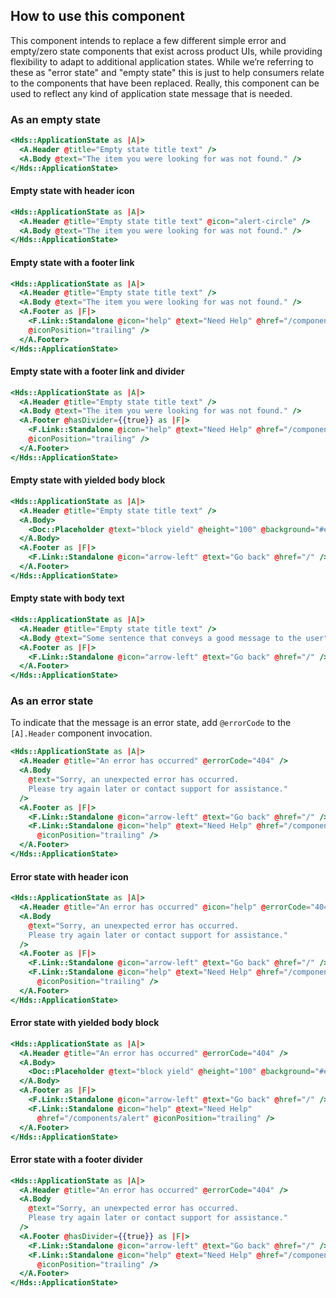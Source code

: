## How to use this component

This component intends to replace a few different simple error and empty/zero state components that exist across product UIs, while providing flexibility to adapt to additional application states. While we’re referring to these as "error state" and "empty state" this is just to help consumers relate to the components that have been replaced. Really, this component can be used to reflect any kind of application state message that is needed.

### As an empty state

```handlebars
<Hds::ApplicationState as |A|>
  <A.Header @title="Empty state title text" />
  <A.Body @text="The item you were looking for was not found." />
</Hds::ApplicationState>
```

#### Empty state with header icon

```handlebars
<Hds::ApplicationState as |A|>
  <A.Header @title="Empty state title text" @icon="alert-circle" />
  <A.Body @text="The item you were looking for was not found." />
</Hds::ApplicationState>
```

#### Empty state with a footer link

```handlebars
<Hds::ApplicationState as |A|>
  <A.Header @title="Empty state title text" />
  <A.Body @text="The item you were looking for was not found." />
  <A.Footer as |F|>
    <F.Link::Standalone @icon="help" @text="Need Help" @href="/components/alert"
    @iconPosition="trailing" />
  </A.Footer>
</Hds::ApplicationState>
```

#### Empty state with a footer link and divider

```handlebars
<Hds::ApplicationState as |A|>
  <A.Header @title="Empty state title text" />
  <A.Body @text="The item you were looking for was not found." />
  <A.Footer @hasDivider={{true}} as |F|>
    <F.Link::Standalone @icon="help" @text="Need Help" @href="/components/alert"
    @iconPosition="trailing" />
  </A.Footer>
</Hds::ApplicationState>
```

#### Empty state with yielded body block

```handlebars
<Hds::ApplicationState as |A|>
  <A.Header @title="Empty state title text" />
  <A.Body>
    <Doc::Placeholder @text="block yield" @height="100" @background="#eee" />
  </A.Body>
  <A.Footer as |F|>
    <F.Link::Standalone @icon="arrow-left" @text="Go back" @href="/" />
  </A.Footer>
</Hds::ApplicationState>
```

#### Empty state with body text

```handlebars
<Hds::ApplicationState as |A|>
  <A.Header @title="Empty state title text" />
  <A.Body @text="Some sentence that conveys a good message to the user" />
  <A.Footer as |F|>
    <F.Link::Standalone @icon="arrow-left" @text="Go back" @href="/" />
  </A.Footer>
</Hds::ApplicationState>
```

### As an error state

To indicate that the message is an error state, add `@errorCode` to the `[A].Header` component invocation.

```handlebars
<Hds::ApplicationState as |A|>
  <A.Header @title="An error has occurred" @errorCode="404" />
  <A.Body
    @text="Sorry, an unexpected error has occurred.
    Please try again later or contact support for assistance."
  />
  <A.Footer as |F|>
    <F.Link::Standalone @icon="arrow-left" @text="Go back" @href="/" />
    <F.Link::Standalone @icon="help" @text="Need Help" @href="/components/alert" 
      @iconPosition="trailing" />
  </A.Footer>
</Hds::ApplicationState>
```

#### Error state with header icon

```handlebars
<Hds::ApplicationState as |A|>
  <A.Header @title="An error has occurred" @icon="help" @errorCode="404" />
  <A.Body
    @text="Sorry, an unexpected error has occurred.
    Please try again later or contact support for assistance."
  />
  <A.Footer as |F|>
    <F.Link::Standalone @icon="arrow-left" @text="Go back" @href="/" />
    <F.Link::Standalone @icon="help" @text="Need Help" @href="/components/alert" 
      @iconPosition="trailing" />
  </A.Footer>
</Hds::ApplicationState>
```

#### Error state with yielded body block

```handlebars
<Hds::ApplicationState as |A|>
  <A.Header @title="An error has occurred" @errorCode="404" />
  <A.Body>
    <Doc::Placeholder @text="block yield" @height="100" @background="#eee" />
  </A.Body>
  <A.Footer as |F|>
    <F.Link::Standalone @icon="arrow-left" @text="Go back" @href="/" />
    <F.Link::Standalone @icon="help" @text="Need Help" 
      @href="/components/alert" @iconPosition="trailing" />
  </A.Footer>
</Hds::ApplicationState>
```

#### Error state with a footer divider

```handlebars
<Hds::ApplicationState as |A|>
  <A.Header @title="An error has occurred" @errorCode="404" />
  <A.Body
    @text="Sorry, an unexpected error has occurred.
    Please try again later or contact support for assistance."
  />
  <A.Footer @hasDivider={{true}} as |F|>
    <F.Link::Standalone @icon="arrow-left" @text="Go back" @href="/" />
    <F.Link::Standalone @icon="help" @text="Need Help" @href="/components/alert" 
      @iconPosition="trailing" />
  </A.Footer>
</Hds::ApplicationState>
```